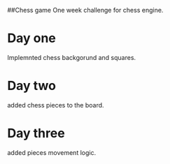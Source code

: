 ##Chess game
One week challenge for chess engine.

# Day one
Implemnted chess backgorund and squares.

# Day two
added chess pieces to the board.

# Day three
added pieces movement logic.